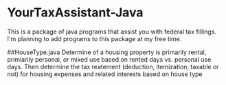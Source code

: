# YourTaxAssistant-Java
This is a package of java programs that assist you with federal tax fillings. I'm planning to add programs to this package at my free time.

##HouseType.java
Determine of a housing property is primarily rental, primiarily personal, or mixed use based on rented days vs. personal use days. Then determine the tax reatement (deduction, itemization, taxable or not) for housing expenses and related interests based on house type
